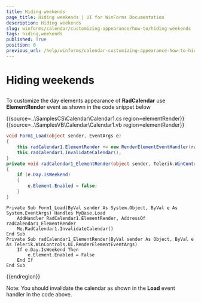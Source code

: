 ```yaml
---
title: Hiding weekends
page_title: Hiding weekends | UI for WinForms Documentation
description: Hiding weekends
slug: winforms/calendar/customizing-appearance/how-to/hiding-weekends
tags: hiding,weekends
published: True
position: 0
previous_url: /help/winforms/calendar-customizing-appearance-how-to-hiding-weekends.html
---
```


# Hiding weekends



## 

To customize the day elements appearance of __RadCalendar__ use __ElementRender__ event as shown in the code snippet below 

{{source=..\SamplesCS\Calendar\Calendar1.cs region=elementRender}} 
{{source=..\SamplesVB\Calendar\Calendar1.vb region=elementRender}} 

````C#
void Form1_Load(object sender, EventArgs e)
{
    this.radCalendar1.ElementRender += new RenderElementEventHandler(radCalendar1_ElementRender);
    this.radCalendar1.InvalidateCalendar();
}
private void radCalendar1_ElementRender(object sender, Telerik.WinControls.UI.RenderElementEventArgs e)
{
    if (e.Day.IsWeekend)
    {
        e.Element.Enabled = false;
    }
}

````
````VB.NET
Private Sub Form1_Load(ByVal sender As System.Object, ByVal e As System.EventArgs) Handles MyBase.Load
    AddHandler RadCalendar1.ElementRender, AddressOf radCalendar1_ElementRender
    Me.RadCalendar1.InvalidateCalendar()
End Sub
Private Sub radCalendar1_ElementRender(ByVal sender As Object, ByVal e As Telerik.WinControls.UI.RenderElementEventArgs)
    If e.Day.IsWeekend Then
        e.Element.Enabled = False
    End If
End Sub

````

{{endregion}} 

 

Note: You should invalidate the calendar as shown in the __Load__ event handler in the code above. 
